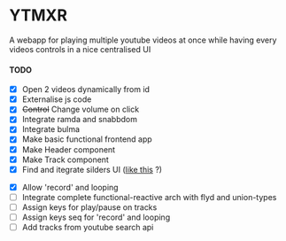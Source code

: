 # YTMXR

A webapp for playing multiple youtube videos at once while having every videos controls in a nice centralised UI


#### TODO

- [X] Open 2 videos dynamically from id
- [X] Externalise js code
- [X] ~~Control~~ Change volume on click
- [X] Integrate ramda and snabbdom
- [X] Integrate bulma
- [X] Make basic functional frontend app
- [X] Make Header component
- [X] Make Track component
- [X] Find and itegrate silders UI ([like this](https://github.com/Wikiki/bulma-slider) ?)
<!-- - [ ] Design UI (mockups ?) -->
- [X] Allow 'record' and looping
- [ ] Integrate complete functional-reactive arch with flyd and union-types
- [ ] Assign keys for play/pause on tracks
- [ ] Assign keys seq for 'record' and looping
- [ ] Add tracks from youtube search api
